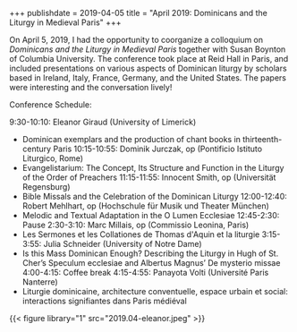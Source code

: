 +++
publishdate = 2019-04-05
title = "April 2019: Dominicans and the Liturgy in Medieval Paris"
+++

On April 5, 2019, I had the opportunity to coorganize a colloquium on *Dominicans and the Liturgy in Medieval Paris* together with Susan Boynton of Columbia University. The conference took place at Reid Hall in Paris, and included presentations on various aspects of Dominican liturgy by scholars based in Ireland, Italy, France, Germany, and the United States. The papers were interesting and the conversation lively!

Conference Schedule:

9:30-10:10: Eleanor Giraud (University of Limerick)
* Dominican exemplars and the production of chant books in thirteenth-century Paris
10:15-10:55: Dominik Jurczak, op (Pontificio Istituto Liturgico, Rome) 
* Evangelistarium: The Concept, Its Structure and Function in the Liturgy of the Order of Preachers
11:15-11:55: Innocent Smith, op (Universität Regensburg)
* Bible Missals and the Celebration of the Dominican Liturgy
12:00-12:40: Robert Mehlhart, op (Hochschule für Musik und Theater München) 
* Melodic and Textual Adaptation in the O Lumen Ecclesiae
12:45-2:30: Pause
2:30-3:10: Marc Millais, op (Commissio Leonina, Paris)
* Les Sermones et les Collationes de Thomas d'Aquin et la liturgie
3:15-3:55: Julia Schneider (University of Notre Dame)
* Is this Mass Dominican Enough? Describing the Liturgy in Hugh of St. Cher’s Speculum ecclesiae and Albertus Magnus’ De mysterio missae
4:00-4:15: Coffee break
4:15-4:55: Panayota Volti (Université Paris Nanterre)
* Liturgie dominicaine, architecture conventuelle, espace urbain et social: interactions signifiantes dans Paris médiéval

{{< figure library="1" src="2019.04-eleanor.jpeg" >}}
